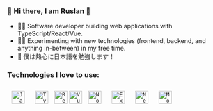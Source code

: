 ### 👋 Hi there, I am Ruslan 👋 

- 👩‍💻 Software developer building web applications with TypeScript/React/Vue.
- ✍🏻 Experimenting with new technologies (frontend, backend, and anything in-between) in my free time.
- 🎌 僕は熱心に日本語を勉強します！


### Technologies I love to use:
<code><img style="margin: 10px" src="https://api.iconify.design/logos:javascript.svg" alt="JavaScript" height="30" title="JavaScript" /></code>
<code><img style="margin: 10px" src="https://api.iconify.design/logos/typescript-icon.svg" alt="TypeScript" height="30" title="TypeScript" /></code>
<code><img style="margin 10px" src="https://api.iconify.design/vscode-icons:file-type-reactjs.svg" alt="ReactJS" height="30" title="React" /></code>
<code><img style="margin 10px" src="https://api.iconify.design/logos:vue.svg" alt="Vue" height="30" title="VueJS" /></code>
<code><img style="margin: 10px" src="https://api.iconify.design/logos:nodejs.svg" alt="Node" height="30" title="Node.js" /></code>
<code><img style="margin: 10px" src="https://api.iconify.design/logos:express.svg" alt="Express" height="30" title="Express.js" /></code>
<code><img style="margin: 10px" src="https://api.iconify.design/logos/nestjs.svg" alt="NestJS" height="30" title="NestJS" /></code>
<code><img style="margin: 10px" src="https://api.iconify.design/vscode-icons:file-type-mongo.svg" alt="Mongo" height="30" title="MongoDB" /></code>
